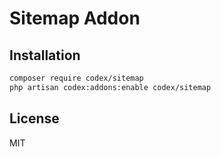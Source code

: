 Sitemap Addon
============

## Installation

```bash
composer require codex/sitemap
php artisan codex:addons:enable codex/sitemap
```

## License

MIT